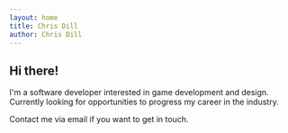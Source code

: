 ```yaml
---
layout: home
title: Chris Dill
author: Chris Dill
---
```


## Hi there!
I'm a software developer interested in game development and design. Currently looking for opportunities to progress my career in the industry.

Contact me via email if you want to get in touch.
